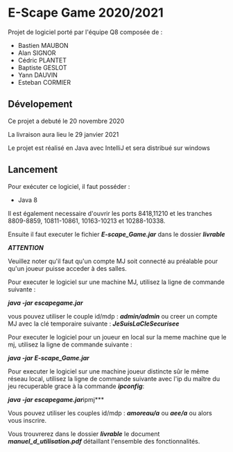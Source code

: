 # E-Scape Game 2020/2021
Projet de logiciel porté par l'équipe Q8 composée de :
  * Bastien MAUBON
  * Alan SIGNOR
  * Cédric PLANTET
  * Baptiste GESLOT
  * Yann DAUVIN 
  * Esteban CORMIER

## Dévelopement
Ce projet a debuté le 20 novembre 2020

La livraison aura lieu le 29 janvier 2021

Le projet est réalisé en Java avec IntelliJ et sera distribué sur windows

## Lancement

Pour exécuter ce logiciel, il faut posséder :

- Java 8

Il est également necessaire d'ouvrir les ports 8418,11210 et les tranches 8809-8859, 10811-10861, 10163-10213 et 10288-10338.

Ensuite il faut executer le fichier ***E-scape_Game.jar*** dans le dossier ***livrable***

***ATTENTION*** 

Veuillez noter qu'il faut qu'un compte MJ soit connecté au préalable pour qu'un
joueur puisse acceder à des salles.

Pour executer le logiciel sur une machine MJ, utilisez la ligne de commande suivante :

***java -jar escapegame.jar***

vous pouvez utiliser le couple id/mdp : ***admin/admin*** ou creer un compte MJ avec la clé temporaire suivante : ***JeSuisLaCleSecurisee***

Pour executer le logiciel pour un joueur en local sur la meme machine que le mj, utilisez la ligne de commande suivante : 

***java -jar E-scape_Game.jar***

Pour executer le logiciel sur une machine joueur distincte sûr le même réseau local, utilisez la ligne de commande suivante avec l'ip du maître du jeu recuperable grace à la commande ***ipconfig***:

***java -jar escapegame.jar***ipmj***

Vous pouvez utiliser les couples id/mdp : ***amoreau/a*** ou ***aee/a*** ou alors vous inscrire.

Vous trouvrerez dans le dossier ***livrable*** le document ***manuel_d_utilisation.pdf*** détaillant l'ensemble des fonctionnalités.